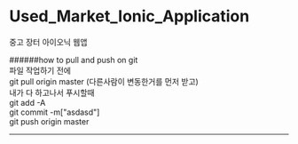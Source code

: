 # Used_Market_Ionic_Application
중고 장터 아이오닉 웹앱


######how to pull and push on git  
파일 작업하기 전에  
git pull origin master (다른사람이 변동한거를 먼저 받고)  
내가 다 하고나서 푸시할때  
git add -A  
git commit -m["asdasd"]  
git push origin master  

____________

